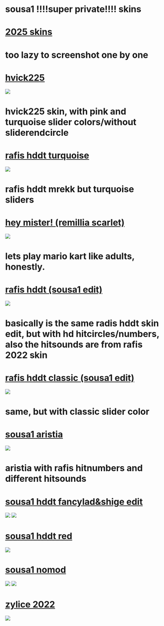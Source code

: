 # sousa1 !!!!super private!!!!  skins

# [2025 skins](https://drive.google.com/drive/folders/1JDNP3EyjgalxleEA8xGguRyVMcZgBap-?usp=sharing)
# too lazy to screenshot one by one


# [hvick225](https://drive.google.com/file/d/1Gqi9STDi8K84S3Yq4SxyOTZRdn9Ve9jO/view?usp=sharing)
![](https://osu.ppy.sh/ss/18114353/5a0d)
# hvick225 skin, with pink and turquoise slider colors/without sliderendcircle

# [rafis hddt turquoise](https://drive.google.com/file/d/1djiFYQKhh1X4rUXrvCPIPShyGnHMoBa0/view?usp=sharing)
![](https://osu.ppy.sh/ss/18114342/8a32)
# rafis hddt mrekk but turquoise sliders


# [hey mister! (remillia scarlet)](https://drive.google.com/file/d/1OVaBNVqzBgomZOj0UCSVnx8zZzEtFnTH/view?usp=sharing)
![](https://osu.ppy.sh/ss/18042011/9bd4)
# lets play mario kart like adults, honestly.


# [rafis hddt (sousa1 edit)](https://drive.google.com/file/d/1JkbkKQNA_gQeoSw_yWG4IpqEe60iNpAG/view?usp=sharing)
![](https://osu.ppy.sh/ss/18042013/eace)
# basically is the same radis hddt skin edit, but with hd hitcircles/numbers, also the hitsounds are from rafis 2022 skin


# [rafis hddt classic (sousa1 edit)](https://drive.google.com/file/d/1w75VGI6GRz_nKaUAyLHrhU0z3Cl7RsgG/view?usp=sharing)
![](https://osu.ppy.sh/ss/18042014/162b)
# same, but with classic slider color


# [sousa1 aristia](https://drive.google.com/file/d/1aIvFavVCEvE-P3g4bCmO3DdmoepPZNz9/view?usp=sharing)
![](https://osu.ppy.sh/ss/18042017/4899)
# aristia with rafis hitnumbers and different hitsounds


# [sousa1 hddt fancylad&shige edit](https://drive.google.com/file/d/1oqJy2t9r1ob9A5G67zXIZwMDKkih56LZ/view?usp=sharing)
![](https://osu.ppy.sh/ss/18041812/d6fd)
![](https://osu.ppy.sh/ss/18041813/8344)


# [sousa1 hddt red](https://drive.google.com/file/d/1ZzTSSZTwMsGwr37Vzjt5dVLzKYcWU5Fz/view?usp=sharing)
![](https://osu.ppy.sh/ss/18041838/38c7)


# [sousa1 nomod](https://drive.google.com/file/d/1kdUIEp5urkK2QwkXJegAFsoqZOd752zY/view?usp=sharing)
![](https://osu.ppy.sh/ss/18041848/a884)
![](https://osu.ppy.sh/ss/18041850/28a9)


# [zylice 2022](https://drive.google.com/file/d/1rAgvk2Ai1IjHrsT1O7eKtHZzXx3VOanR/view?usp=sharing)
![](https://osu.ppy.sh/ss/18042000/2efc)
